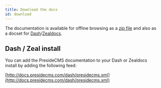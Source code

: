 ```yaml
---
title: Download the docs
id: download
---
```


The documentation is available for offline browsing as a [zip file](presidecms-docs.zip) and also as a docset for [Dash](https://kapeli.com/dash)/[Zealdocs](http://zealdocs.org/).

## Dash / Zeal install

You can add the PresideCMS documentation to your Dash or Zealdocs install by adding the following feed:

[http://docs.presidecms.com/dash/presidecms.xml](http://docs.presidecms.com/dash/presidecms.xml)
